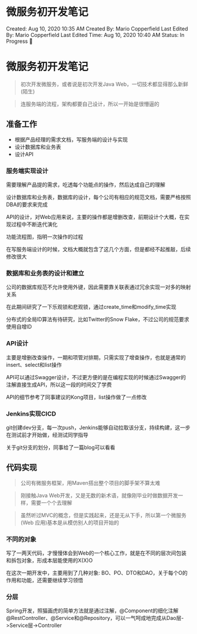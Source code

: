 # 微服务初开发笔记

Created: Aug 10, 2020 10:35 AM
Created By: Mario Copperfield
Last Edited By: Mario Copperfield
Last Edited Time: Aug 10, 2020 10:40 AM
Status: In Progress 🙌

# 微服务初开发笔记

> 初次开发微服务，或者说是初次开发Java Web，一切技术都显得那么新鲜(陌生)

> 连服务端的流程，架构都要自己设计，所以一开始是很懵逼的

## 准备工作

- 根据产品经理的需求文档，写服务端的设计与实现
- 设计数据库和业务表
- 设计API

### 服务端实现设计

需要理解产品提的需求，吃透每个功能点的操作，然后达成自己的理解

设计数据库和业务表，数据库的设计，每个公司有相应的规范文档，需要严格按照DBA的要求来完成

API的设计，对Web应用来说，主要的操作都是增删改查，前期设计个大概，在实现过程中不断迭代演化

功能流程图，指明一次操作的过程

在写服务端设计的时候，文档大概就包含了这几个方面，但是都经不起推敲，后续修改很大

### 数据库和业务表的设计和建立

公司的数据库规范不允许使用外键，因此需要靠关联表通过冗余实现一对多的映射关系

在此期间研究了一下乐观锁和悲观锁，通过create_time和modify_time实现

分布式的全局ID算法有待研究，比如Twitter的Snow Flake，不过公司的规范要求使用自增ID

### API设计

主要是增删改查操作，一期和项管对排期，只需实现了增查操作，也就是通常的insert、select和list操作

API可以通过Swagger设计，不过更方便的是在编程实现的时候通过Swagger的注解直接生成API，所以这一段的时间交了学费

API的细节参考了同事建议的Kong项目，list操作做了一点修改

### Jenkins实现CICD

git创建dev分支，每一次push，Jenkins能够自动拉取该分支，持续构建，这一步在测试前才开始做，经测试同学指导

关于git分支的划分，同事给了一篇blog可以看看

## 代码实现

> 公司有微服务框架，用Maven搭出整个项目的脚手架不算太难

> 刚接触Java Web开发，又是无数的新术语，就像刚毕业时做数据开发一样，需要一个个去理解

> 虽然听过MVC的概念，但是实践起来，还是无从下手，所以第一个微服务(Web 应用)基本是从模仿别人的项目开始的

### 不同的对象

写了一两天代码，才慢慢体会到Web的一个核心工作，就是在不同的层次间包装和拆包对象，形成本层能使用的X(X)O

在这次一期开发中，主要用到了几种对象: BO、PO、DTO和DAO，关于每个O的作用和功能，还需要继续学习领悟

### 分层

Spring开发，照猫画虎的简单方法就是通过注解，@Component的细化注解@RestController、@Service和@Repository，可以一气呵成地完成从Dao层->Service层->Controller